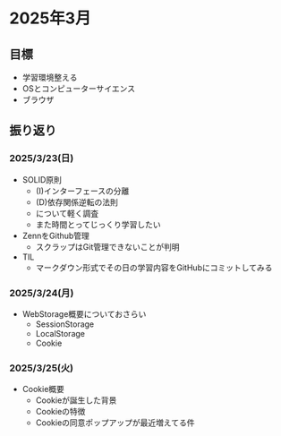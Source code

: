 # 2025年3月
## 目標
- 学習環境整える
- OSとコンピューターサイエンス
- ブラウザ

## 振り返り

### 2025/3/23(日)
- SOLID原則
  - (I)インターフェースの分離
  - (D)依存関係逆転の法則
  - について軽く調査
  - また時間とってじっくり学習したい
- ZennをGithub管理
  - スクラップはGit管理できないことが判明
- TIL
  - マークダウン形式でその日の学習内容をGitHubにコミットしてみる

### 2025/3/24(月)
- WebStorage概要についておさらい
  - SessionStorage
  - LocalStorage
  - Cookie

### 2025/3/25(火)
- Cookie概要
  - Cookieが誕生した背景
  - Cookieの特徴
  - Cookieの同意ポップアップが最近増えてる件